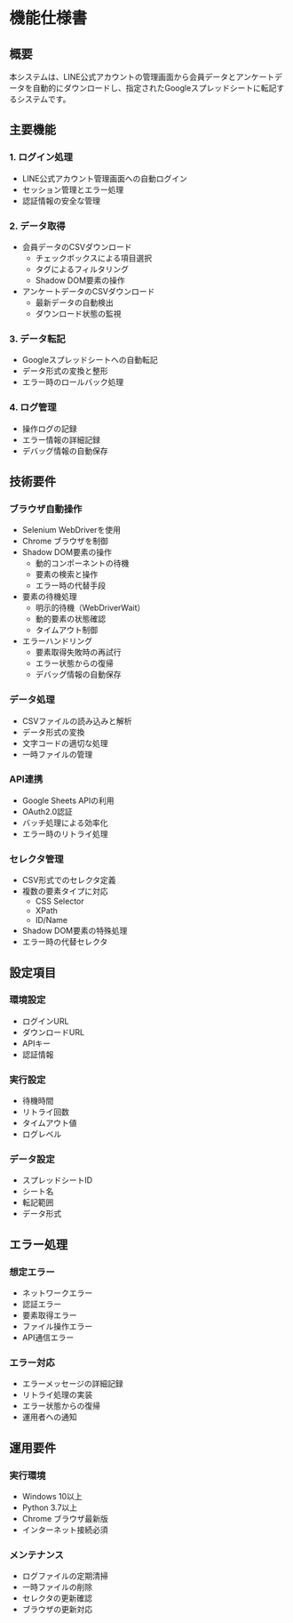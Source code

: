 # 機能仕様書

## 概要
本システムは、LINE公式アカウントの管理画面から会員データとアンケートデータを自動的にダウンロードし、指定されたGoogleスプレッドシートに転記するシステムです。

## 主要機能

### 1. ログイン処理
- LINE公式アカウント管理画面への自動ログイン
- セッション管理とエラー処理
- 認証情報の安全な管理

### 2. データ取得
- 会員データのCSVダウンロード
  - チェックボックスによる項目選択
  - タグによるフィルタリング
  - Shadow DOM要素の操作
- アンケートデータのCSVダウンロード
  - 最新データの自動検出
  - ダウンロード状態の監視

### 3. データ転記
- Googleスプレッドシートへの自動転記
- データ形式の変換と整形
- エラー時のロールバック処理

### 4. ログ管理
- 操作ログの記録
- エラー情報の詳細記録
- デバッグ情報の自動保存

## 技術要件

### ブラウザ自動操作
- Selenium WebDriverを使用
- Chrome ブラウザを制御
- Shadow DOM要素の操作
  - 動的コンポーネントの待機
  - 要素の検索と操作
  - エラー時の代替手段
- 要素の待機処理
  - 明示的待機（WebDriverWait）
  - 動的要素の状態確認
  - タイムアウト制御
- エラーハンドリング
  - 要素取得失敗時の再試行
  - エラー状態からの復帰
  - デバッグ情報の自動保存

### データ処理
- CSVファイルの読み込みと解析
- データ形式の変換
- 文字コードの適切な処理
- 一時ファイルの管理

### API連携
- Google Sheets APIの利用
- OAuth2.0認証
- バッチ処理による効率化
- エラー時のリトライ処理

### セレクタ管理
- CSV形式でのセレクタ定義
- 複数の要素タイプに対応
  - CSS Selector
  - XPath
  - ID/Name
- Shadow DOM要素の特殊処理
- エラー時の代替セレクタ

## 設定項目

### 環境設定
- ログインURL
- ダウンロードURL
- APIキー
- 認証情報

### 実行設定
- 待機時間
- リトライ回数
- タイムアウト値
- ログレベル

### データ設定
- スプレッドシートID
- シート名
- 転記範囲
- データ形式

## エラー処理

### 想定エラー
- ネットワークエラー
- 認証エラー
- 要素取得エラー
- ファイル操作エラー
- API通信エラー

### エラー対応
- エラーメッセージの詳細記録
- リトライ処理の実装
- エラー状態からの復帰
- 運用者への通知

## 運用要件

### 実行環境
- Windows 10以上
- Python 3.7以上
- Chrome ブラウザ最新版
- インターネット接続必須

### メンテナンス
- ログファイルの定期清掃
- 一時ファイルの削除
- セレクタの更新確認
- ブラウザの更新対応
